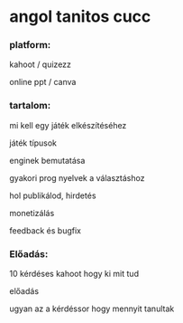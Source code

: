 # angol tanitos cucc

### platform:

kahoot / quizezz

online ppt / canva

### tartalom:

mi kell egy játék elkészítéséhez

játék típusok

enginek bemutatása

gyakori prog nyelvek a választáshoz

hol publikálod, hirdetés

monetizálás

feedback és bugfix

### Előadás:

10 kérdéses kahoot hogy ki mit tud

előadás

ugyan az a kérdéssor hogy mennyit tanultak
